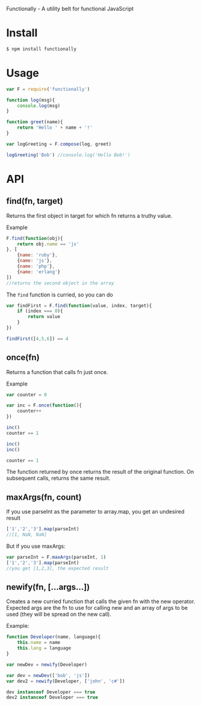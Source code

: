 Functionally - A utility belt for functional JavaScript

# Install

```sh
$ npm install functionally
```

# Usage

```js
var F = require('functionally')

function log(msg){
    console.log(msg)
}

function greet(name){
    return 'Hello ' + name + '!'
}

var logGreeting = F.compose(log, greet)

logGreeting('Bob') //console.log('Hello Bob!')

```

# API

## find(fn, target)

Returns the first object in target for which fn returns a truthy value.

Example

```js
F.find(function(obj){
    return obj.name == 'js'
}, [
    {name: 'ruby'},
    {name: 'js'},
    {name: 'php'},
    {name: 'erlang'}
])
//returns the second object in the array
```

The ```find``` function is curried, so you can do
```js
var findFirst = F.find(function(value, index, target){
    if (index === 0){
        return value
    }
})

findFirst([4,5,6]) == 4
```

## once(fn)

Returns a function that calls fn just once.

Example

```js
var counter = 0

var inc = F.once(function(){
    counter++
})

inc()
counter == 1

inc()
inc()

counter == 1
```

The function returned by once returns the result of the original function. On subsequent calls, returns the same result.

## maxArgs(fn, count)

If you use parseInt as the parameter to array.map, you get an undesired result
```js
['1','2','3'].map(parseInt)
//[1, NaN, NaN]
```
But if you use maxArgs:

```js
var parseInt = F.maxArgs(parseInt, 1)
['1','2','3'].map(parseInt)
//you get [1,2,3], the expected result
```

## newify(fn, [...args...])

Creates a new curried function that calls the given fn with the new operator. Expected args are the fn to use for calling new and an array of args to be used (they will be spread on the new call).

Example:
```js
function Developer(name, language){
    this.name = name
    this.lang = language
}

var newDev = newify(Developer)

var dev = newDev(['bob', 'js'])
var dev2 = newify(Developer, ['john', 'c#'])

dev instanceof Developer === true
dev2 instanceof Developer === true
```
